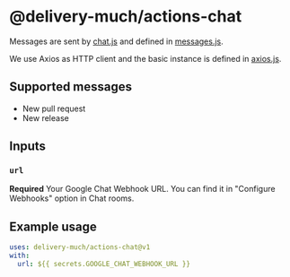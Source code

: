 # @delivery-much/actions-chat

Messages are sent by [chat.js](src/chat.js) and defined in [messages.js](src/messages.js).

We use Axios as HTTP client and the basic instance is defined in [axios.js](src/axios.js).

## Supported messages

- New pull request
- New release

## Inputs

### `url`

**Required** Your Google Chat Webhook URL. You can find it in "Configure Webhooks" option in Chat rooms.

## Example usage

```yaml
uses: delivery-much/actions-chat@v1
with:
  url: ${{ secrets.GOOGLE_CHAT_WEBHOOK_URL }}
```
